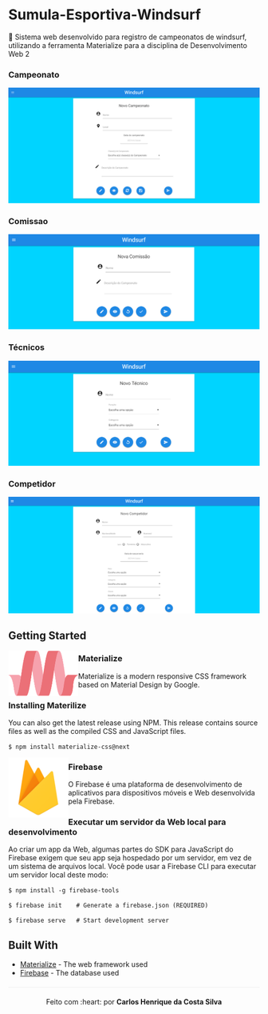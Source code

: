 # Sumula-Esportiva-Windsurf
🌊 Sistema web desenvolvido para registro de campeonatos de windsurf, utilizando a ferramenta Materialize para a disciplina de Desenvolvimento Web 2

### Campeonato

<img src="/img/campeonato.PNG">

### Comissao

<img src="/img/comissao.PNG">

### Técnicos

<img src="/img/tecnico.PNG">

### Competidor

<img src="/img/competidor.PNG">

## Getting Started

<img align="left" width="140" height="90" src="/img/materialize_logo.png">

### Materialize
Materialize is a modern responsive CSS framework based on Material Design by Google.


### Installing Materilize

You can also get the latest release using NPM. This release contains source files as well as the compiled CSS and JavaScript files.

```
$ npm install materialize-css@next
```
<img align="left" width="120" height="120" src="/img/logo_firebase.png">

### Firebase
O Firebase é uma plataforma de desenvolvimento de aplicativos para dispositivos móveis e Web desenvolvida pela Firebase.

### Executar um servidor da Web local para desenvolvimento
Ao criar um app da Web, algumas partes do SDK para JavaScript do Firebase exigem que seu app seja hospedado por um servidor, em vez de um sistema de arquivos local. Você pode usar a Firebase CLI para executar um servidor local deste modo:
```
$ npm install -g firebase-tools
```
```
$ firebase init    # Generate a firebase.json (REQUIRED)
```
```
$ firebase serve   # Start development server
```
## Built With

* [Materialize](https://materializecss.com/) - The web framework used
* [Firebase](https://firebase.google.com/) - The database used

<p align="center" style="margin-top: 20px; border-top: 1px solid #eee; padding-top: 20px;">Feito com :heart: por <strong> Carlos Henrique da Costa Silva </strong> </p>

